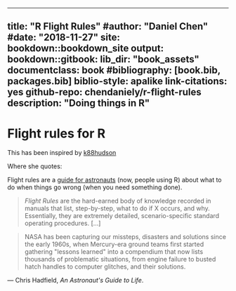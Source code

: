 
--- 
title: "R Flight Rules"
#author: "Daniel Chen"
#date: "2018-11-27"
site: bookdown::bookdown_site
output:
  bookdown::gitbook:
    lib_dir: "book_assets"
documentclass: book
#bibliography: [book.bib, packages.bib]
biblio-style: apalike
link-citations: yes
github-repo: chendaniely/r-flight-rules
description: "Doing things in R" 
---

# Flight rules for R

This has been inspired by
[k88hudson](https://github.com/k88hudson/git-flight-rules)

Where she quotes:

Flight rules are a
[guide for astronauts](http://www.jsc.nasa.gov/news/columbia/fr_generic.pdf)
(now, people using R) about what to do when things go wrong (when you
need something done).

>  *Flight Rules* are the hard-earned body of knowledge recorded in
>  manuals that list, step-by-step, what to do if X occurs, and
>  why. Essentially, they are extremely detailed, scenario-specific
>  standard operating procedures. [...]

> NASA has been capturing our missteps, disasters and solutions since
> the early 1960s, when Mercury-era ground teams first started
> gathering "lessons learned" into a compendium that now lists
> thousands of problematic situations, from engine failure to busted
> hatch handles to computer glitches, and their solutions.

&mdash; Chris Hadfield, *An Astronaut's Guide to Life*.
